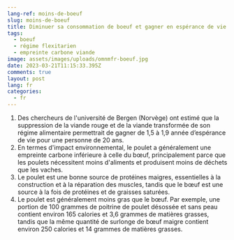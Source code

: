 ```yaml
---
lang-ref: moins-de-boeuf
slug: moins-de-boeuf
title: Diminuer sa consommation de boeuf et gagner en espérance de vie!
tags:
  - boeuf
  - régime flexitarien
  - empreinte carbone viande
image: assets/images/uploads/omnmfr-boeuf.jpg
date: 2023-03-21T11:15:33.395Z
comments: true
layout: post
lang: fr
categories:
  - fr
---
```



1. Des chercheurs de l'université de Bergen (Norvège) ont estimé que la suppression de la viande rouge et de la viande transformée de son régime alimentaire permettrait de gagner de 1,5 à 1,9 année d’espérance de vie pour une personne de 20 ans. 
2. En termes d'impact environnemental, le poulet a généralement une empreinte carbone inférieure à celle du bœuf, principalement parce que les poulets nécessitent moins d'aliments et produisent moins de déchets que les vaches.
3. Le poulet est une bonne source de protéines maigres, essentielles à la construction et à la réparation des muscles, tandis que le bœuf est une source à la fois de protéines et de graisses saturées.
4. Le poulet est généralement moins gras que le bœuf. Par exemple, une portion de 100 grammes de poitrine de poulet désossée et sans peau contient environ 165 calories et 3,6 grammes de matières grasses, tandis que la même quantité de surlonge de bœuf maigre contient environ 250 calories et 14 grammes de matières grasses.